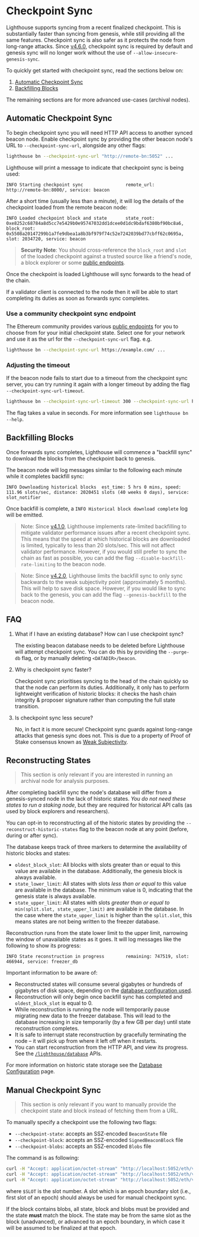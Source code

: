 # Checkpoint Sync

Lighthouse supports syncing from a recent finalized checkpoint. This is substantially faster than syncing from genesis, while still providing all the same features. Checkpoint sync is also safer as it protects the node from long-range attacks. Since [v4.6.0](https://github.com/sigp/lighthouse/releases/tag/v4.6.0), checkpoint sync is required by default and genesis sync will no longer work without the use of `--allow-insecure-genesis-sync`.

To quickly get started with checkpoint sync, read the sections below on:

1. [Automatic Checkpoint Sync](#automatic-checkpoint-sync)
2. [Backfilling Blocks](#backfilling-blocks)

The remaining sections are for more advanced use-cases (archival nodes).

## Automatic Checkpoint Sync

To begin checkpoint sync you will need HTTP API access to another synced beacon node. Enable
checkpoint sync by providing the other beacon node's URL to `--checkpoint-sync-url`, alongside any
other flags:

```bash
lighthouse bn --checkpoint-sync-url "http://remote-bn:5052" ...
```

Lighthouse will print a message to indicate that checkpoint sync is being used:

```text
INFO Starting checkpoint sync                remote_url: http://remote-bn:8000/, service: beacon
```

After a short time (usually less than a minute), it will log the details of the checkpoint
loaded from the remote beacon node:

```text
INFO Loaded checkpoint block and state       state_root: 0xe8252c68784a8d5cc7e5429b0e95747032dd1dcee0d1dc9bdaf6380bf90bc8a6, block_root: 0x5508a20147299b1a7fe9dbea1a8b3bf979f74c52e7242039bd77cbff62c0695a, slot: 2034720, service: beacon
```

> **Security Note**: You should cross-reference the `block_root` and `slot` of the loaded checkpoint
> against a trusted source like a friend's node, a block explorer or some [public endpoints](https://eth-clients.github.io/checkpoint-sync-endpoints/).

Once the checkpoint is loaded Lighthouse will sync forwards to the head of the chain.

If a validator client is connected to the node then it will be able to start completing its duties
as soon as forwards sync completes.

### Use a community checkpoint sync endpoint

The Ethereum community provides various [public endpoints](https://eth-clients.github.io/checkpoint-sync-endpoints/) for you to choose from for your initial checkpoint state. Select one for your network and use it as the url for the `--checkpoint-sync-url` flag.  e.g.

```bash
lighthouse bn --checkpoint-sync-url https://example.com/ ...
```

### Adjusting the timeout

If the beacon node fails to start due to a timeout from the checkpoint sync server, you can try
running it again with a longer timeout by adding the flag `--checkpoint-sync-url-timeout`.

```bash
lighthouse bn --checkpoint-sync-url-timeout 300 --checkpoint-sync-url https://example.com/ ...
```

The flag takes a value in seconds. For more information see `lighthouse bn --help`.

## Backfilling Blocks

Once forwards sync completes, Lighthouse will commence a "backfill sync" to download the blocks
from the checkpoint back to genesis.

The beacon node will log messages similar to the following each minute while it completes backfill
sync:

```text
INFO Downloading historical blocks  est_time: 5 hrs 0 mins, speed: 111.96 slots/sec, distance: 2020451 slots (40 weeks 0 days), service: slot_notifier
```

Once backfill is complete, a `INFO Historical block download complete` log will be emitted.

> Note: Since [v4.1.0](https://github.com/sigp/lighthouse/releases/tag/v4.1.0), Lighthouse implements rate-limited backfilling to mitigate validator performance issues after a recent checkpoint sync. This means that the speed at which historical blocks are downloaded is limited, typically to less than 20 slots/sec. This will not affect validator performance. However, if you would still prefer to sync the chain as fast as possible, you can add the flag `--disable-backfill-rate-limiting` to the beacon node.

> Note: Since [v4.2.0](https://github.com/sigp/lighthouse/releases/tag/v4.2.0), Lighthouse limits the backfill sync to only sync backwards to the weak subjectivity point (approximately 5 months). This will help to save disk space. However, if you would like to sync back to the genesis, you can add the flag `--genesis-backfill` to the beacon node.

## FAQ

1. What if I have an existing database? How can I use checkpoint sync?

    The existing beacon database needs to be deleted before Lighthouse will attempt checkpoint sync.
    You can do this by providing the `--purge-db` flag, or by manually deleting `<DATADIR>/beacon`.

1. Why is checkpoint sync faster?

    Checkpoint sync prioritises syncing to the head of the chain quickly so that the node can perform its duties. Additionally, it only has to perform lightweight verification of historic blocks: it checks the hash chain integrity & proposer signature rather than computing the full state transition.

1. Is checkpoint sync less secure?

    No, in fact it is more secure! Checkpoint sync guards against long-range attacks that genesis sync does not. This is due to a property of Proof of Stake consensus known as [Weak Subjectivity][weak-subj].

## Reconstructing States

> This section is only relevant if you are interested in running an archival node for analysis
> purposes.

After completing backfill sync the node's database will differ from a genesis-synced node in the
lack of historic states. _You do not need these states to run a staking node_, but they are required
for historical API calls (as used by block explorers and researchers).

You can opt-in to reconstructing all of the historic states by providing the
`--reconstruct-historic-states` flag to the beacon node at any point (before, during or after sync).

The database keeps track of three markers to determine the availability of historic blocks and
states:

* `oldest_block_slot`: All blocks with slots greater than or equal to this value are available in the
  database. Additionally, the genesis block is always available.
* `state_lower_limit`: All states with slots _less than or equal to_ this value are available in
  the database. The minimum value is 0, indicating that the genesis state is always available.
* `state_upper_limit`: All states with slots _greater than or equal to_ `min(split.slot,
  state_upper_limit)` are available in the database. In the case where the `state_upper_limit` is
  higher than the `split.slot`, this means states are not being written to the freezer database.

Reconstruction runs from the state lower limit to the upper limit, narrowing the window of
unavailable states as it goes. It will log messages like the following to show its progress:

```text
INFO State reconstruction in progress        remaining: 747519, slot: 466944, service: freezer_db
```

Important information to be aware of:

* Reconstructed states will consume several gigabytes or hundreds of gigabytes of disk space,
  depending on the [database configuration used](./advanced_database.md).
* Reconstruction will only begin once backfill sync has completed and `oldest_block_slot` is
  equal to 0.
* While reconstruction is running the node will temporarily pause migrating new data to the
  freezer database. This will lead to the database increasing in size temporarily (by a few GB per
  day) until state reconstruction completes.
* It is safe to interrupt state reconstruction by gracefully terminating the node – it will pick up
  from where it left off when it restarts.
* You can start reconstruction from the HTTP API, and view its progress. See the
  [`/lighthouse/database`](./api-lighthouse.md) APIs.

For more information on historic state storage see the
[Database Configuration](./advanced_database.md) page.

## Manual Checkpoint Sync

> This section is only relevant if you want to manually provide the checkpoint state and
> block instead of fetching them from a URL.

To manually specify a checkpoint use the following two flags:

* `--checkpoint-state`: accepts an SSZ-encoded `BeaconState` file
* `--checkpoint-block`: accepts an SSZ-encoded `SignedBeaconBlock` file
* `--checkpoint-blobs`: accepts an SSZ-encoded `Blobs` file

The command is as following:

```bash
curl -H "Accept: application/octet-stream" "http://localhost:5052/eth/v2/debug/beacon/states/$SLOT" > state.ssz
curl -H "Accept: application/octet-stream" "http://localhost:5052/eth/v2/beacon/blocks/$SLOT" > block.ssz
curl -H "Accept: application/octet-stream" "http://localhost:5052/eth/v1/beacon/blob_sidecars/$SLOT" > blobs.ssz
```

where `$SLOT` is the slot number. A slot which is an epoch boundary slot (i.e., first slot of an epoch) should always be used for manual checkpoint sync.

If the block contains blobs, all state, block and blobs must be provided and the state **must** match the block. The
state may be from the same slot as the block (unadvanced), or advanced to an epoch boundary,
in which case it will be assumed to be finalized at that epoch.

[weak-subj]: https://blog.ethereum.org/2014/11/25/proof-stake-learned-love-weak-subjectivity/
